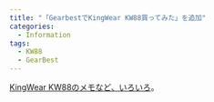 ```yaml
---
title: "「GearbestでKingWear KW88買ってみた」を追加"
categories:
  - Information
tags:
  - KW88
  - GearBest
---
```

[KingWear KW88のメモなど、いろいろ](/inventory/kw88/)。